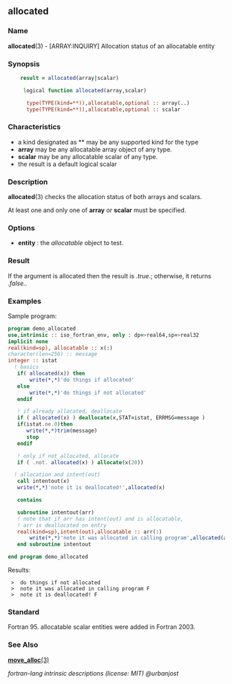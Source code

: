 ## allocated

### **Name**

**allocated**(3) - \[ARRAY:INQUIRY\] Allocation status of an allocatable entity

### **Synopsis**

```fortran
    result = allocated(array|scalar)
```

```fortran
     logical function allocated(array,scalar)

      type(TYPE(kind=**)),allocatable,optional :: array(..)
      type(TYPE(kind=**)),allocatable,optional :: scalar
```

### **Characteristics**

- a kind designated as \*\* may be any supported kind for the type
- **array** may be any allocatable array object of any type.
- **scalar** may be any allocatable scalar of any type.
- the result is a default logical scalar

### **Description**

**allocated**(3) checks the allocation status of both arrays
and scalars.

At least one and only one of **array** or **scalar** must be specified.

### **Options**

- **entity**
  : the _allocatable_ object to test.

### **Result**

If the argument is allocated then the result is _.true._; otherwise,
it returns _.false._.

### **Examples**

Sample program:

```fortran
program demo_allocated
use,intrinsic :: iso_fortran_env, only : dp=>real64,sp=>real32
implicit none
real(kind=sp), allocatable :: x(:)
character(len=256) :: message
integer :: istat
  ! basics
   if( allocated(x)) then
       write(*,*)'do things if allocated'
   else
       write(*,*)'do things if not allocated'
   endif

   ! if already allocated, deallocate
   if ( allocated(x) ) deallocate(x,STAT=istat, ERRMSG=message )
   if(istat.ne.0)then
      write(*,*)trim(message)
      stop
   endif

   ! only if not allocated, allocate
   if ( .not. allocated(x) ) allocate(x(20))

  ! allocation and intent(out)
   call intentout(x)
   write(*,*)'note it is deallocated!',allocated(x)

   contains

   subroutine intentout(arr)
   ! note that if arr has intent(out) and is allocatable,
   ! arr is deallocated on entry
   real(kind=sp),intent(out),allocatable :: arr(:)
       write(*,*)'note it was allocated in calling program',allocated(arr)
   end subroutine intentout

end program demo_allocated
```

Results:

```text
 >  do things if not allocated
 >  note it was allocated in calling program F
 >  note it is deallocated! F
```

### **Standard**

Fortran 95. allocatable scalar entities were added in Fortran 2003.

### **See Also**

[**move_alloc**(3)](#move_alloc)

_fortran-lang intrinsic descriptions (license: MIT) \@urbanjost_

